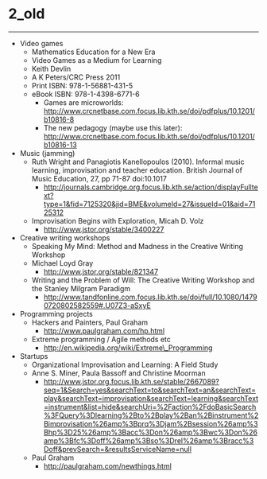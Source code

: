 # 2_old

---- ------------------
* Video games
  - Mathematics Education for a New Era
  - Video Games as a Medium for Learning
  - Keith Devlin
  - A K Peters/CRC Press 2011
  - Print ISBN: 978-1-56881-431-5
  - eBook ISBN: 978-1-4398-6771-6
	* Games are microworlds: http://www.crcnetbase.com.focus.lib.kth.se/doi/pdfplus/10.1201/b10816-8
	* The new pedagogy (maybe use this later): http://www.crcnetbase.com.focus.lib.kth.se/doi/pdfplus/10.1201/b10816-13
* Music (jamming)
  - Ruth Wright and Panagiotis Kanellopoulos (2010). Informal music learning, improvisation and teacher education. British Journal of Music Education, 27, pp 71-87 doi:10.1017
	* http://journals.cambridge.org.focus.lib.kth.se/action/displayFulltext?type=1&fid=7125320&jid=BME&volumeId=27&issueId=01&aid=7125312
  - Improvisation Begins with Exploration, Micah D. Volz
	* http://www.jstor.org/stable/3400227
* Creative writing workshops
  - Speaking My Mind: Method and Madness in the Creative Writing Workshop
  - Michael Loyd Gray
	* http://www.jstor.org/stable/821347
  - Writing and the Problem of Will: The Creative Writing Workshop and the Stanley Milgram Paradigm
	* http://www.tandfonline.com.focus.lib.kth.se/doi/full/10.1080/14790720802582559#.U07Z3-aSxyE
* Programming projects
  - Hackers and Painters, Paul Graham
	* http://www.paulgraham.com/hp.html
  - Extreme programming / Agile methods etc
	* http://en.wikipedia.org/wiki/Extreme\_Programming
* Startups
  - Organizational Improvisation and Learning: A Field Study
  - Anne S. Miner, Paula Bassoff and Christine Moorman
	* http://www.jstor.org.focus.lib.kth.se/stable/2667089?seq=1&Search=yes&searchText=to&searchText=an&searchText=play&searchText=improvisation&searchText=learning&searchText=instrument&list=hide&searchUri=%2Faction%2FdoBasicSearch%3FQuery%3Dlearning%2Bto%2Bplay%2Ban%2Binstrument%2Bimprovisation%26amp%3Bprq%3Djam%2Bsession%26amp%3Bhp%3D25%26amp%3Bacc%3Don%26amp%3Bwc%3Don%26amp%3Bfc%3Doff%26amp%3Bso%3Drel%26amp%3Bracc%3Doff&prevSearch=&resultsServiceName=null
  - Paul Graham
	* http://paulgraham.com/newthings.html
